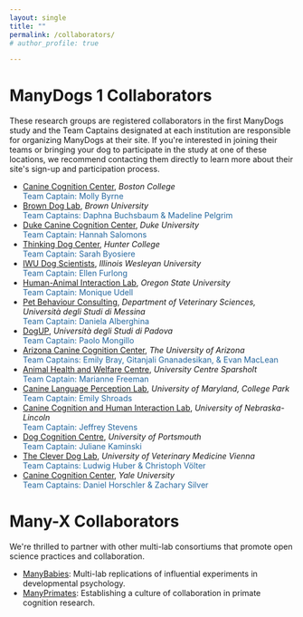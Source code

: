 ```yaml
---
layout: single
title: ""
permalink: /collaborators/
# author_profile: true

---
```


# ManyDogs 1 Collaborators <br>
These research groups are registered collaborators in the first ManyDogs study and the Team Captains designated at each institution are responsible for organizing ManyDogs at their site. If you're interested in joining their teams or bringing your dog to participate in the study at one of these locations, we recommend contacting them directly to learn more about their site's sign-up and participation process.

* [Canine Cognition Center](https://sites.bc.edu/doglab/), _Boston College_ <br>
	<span style="color:#25679E;">Team Captain: Molly Byrne</span>
* [Brown Dog Lab](https://sites.brown.edu/browndoglab/), _Brown University_ <br>
	<span style="color:#25679E;">Team Captains: Daphna Buchsbaum & Madeline Pelgrim</span>
* [Duke Canine Cognition Center](https://evolutionaryanthropology.duke.edu/research/dogs), _Duke University_ <br>
	<span style="color:#25679E;">Team Captain: Hannah Salomons</span>
* [Thinking Dog Center](https://sites.google.com/view/huntertdc/home), _Hunter College_ <br>
	<span style="color:#25679E;">Team Captain: Sarah Byosiere</span>
* [IWU Dog Scientists](https://www.iwudogscientists.com/), _Illinois Wesleyan University_ <br>
	<span style="color:#25679E;">Team Captain: Ellen Furlong</span>
* [Human-Animal Interaction Lab](https://thehumananimalbond.com/), _Oregon State University_ <br>
	<span style="color:#25679E;">Team Captain: Monique Udell</span>
* [Pet Behaviour Consulting](https://www.unime.it/it/dipartimenti/vet), _Department of Veterinary Sciences, Università degli Studi di Messina_<br> 
	<span style="color:#25679E;">Team Captain: Daniela Alberghina</span>
* [DogUP](http://www.dogup.it/), _Università degli Studi di Padova_<br>
	<span style="color:#25679E;">Team Captain: Paolo Mongillo</span>
* [Arizona Canine Cognition Center](https://dogs.arizona.edu/), _The University of Arizona_ <br>
	<span style="color:#25679E;">Team Captains: Emily Bray, Gitanjali Gnanadesikan, & Evan MacLean</span>
* [Animal Health and Welfare Centre](https://www.sparsholt.ac.uk/ucs-animal-zoo-management-facilities/), _University Centre Sparsholt_ <br>
	<span style="color:#25679E;">Team Captain: Marianne Freeman</span>
* [Canine Language Perception Lab](http://dogs.umd.edu), _University of Maryland, College Park_ <br>
	<span style="color:#25679E;">Team Captain: Emily Shroads</span>
* [Canine Cognition and Human Interaction Lab](https://dogcog.unl.edu), _University of Nebraska-Lincoln_ <br>
	<span style="color:#25679E;">Team Captain: Jeffrey Stevens</span>
* [Dog Cognition Centre](https://www.port.ac.uk/research/research-centres-and-groups/dog-cognition-centre), _University of Portsmouth_ <br>
	<span style="color:#25679E;">Team Captain: Juliane Kaminski</span>
* [The Clever Dog Lab](https://www.vetmeduni.ac.at/cleverdoglab), _University of Veterinary Medicine Vienna_ <br>
	<span style="color:#25679E;">Team Captains: Ludwig Huber & Christoph Völter</span>
* [Canine Cognition Center](https://doglab.yale.edu/), _Yale University_ <br>
	<span style="color:#25679E;">Team Captains: Daniel Horschler & Zachary Silver</span>

# Many-X Collaborators
We're thrilled to partner with other multi-lab consortiums that promote open science practices and collaboration.
* [ManyBabies](https://manybabies.github.io/): Multi-lab replications of influential experiments in developmental psychology.
* [ManyPrimates](https://manyprimates.github.io): Establishing a culture of collaboration in primate cognition research.
